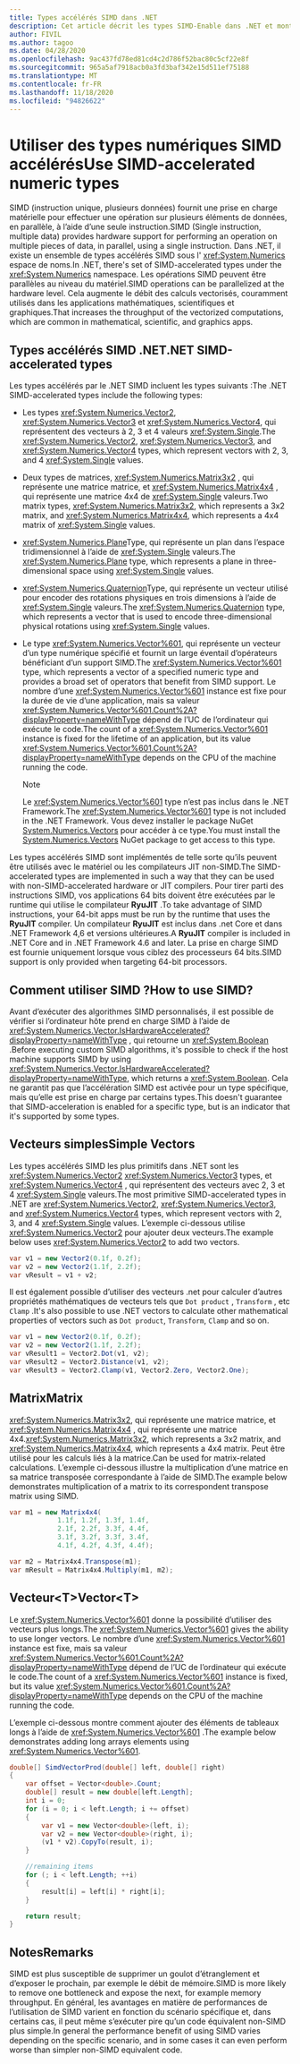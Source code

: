 ```yaml
---
title: Types accélérés SIMD dans .NET
description: Cet article décrit les types SIMD-Enable dans .NET et montre comment utiliser les opérations matérielles SIMD en C# et .NET.
author: FIVIL
ms.author: tagoo
ms.date: 04/28/2020
ms.openlocfilehash: 9ac437fd78ed81cd4c2d786f52bac80c5cf22e8f
ms.sourcegitcommit: 965a5af7918acb0a3fd3baf342e15d511ef75188
ms.translationtype: MT
ms.contentlocale: fr-FR
ms.lasthandoff: 11/18/2020
ms.locfileid: "94826622"
---
```

# <a name="use-simd-accelerated-numeric-types"></a><span data-ttu-id="7aa4e-103">Utiliser des types numériques SIMD accélérés</span><span class="sxs-lookup"><span data-stu-id="7aa4e-103">Use SIMD-accelerated numeric types</span></span>

<span data-ttu-id="7aa4e-104">SIMD (instruction unique, plusieurs données) fournit une prise en charge matérielle pour effectuer une opération sur plusieurs éléments de données, en parallèle, à l’aide d’une seule instruction.</span><span class="sxs-lookup"><span data-stu-id="7aa4e-104">SIMD (Single instruction, multiple data) provides hardware support for performing an operation on multiple pieces of data, in parallel, using a single instruction.</span></span> <span data-ttu-id="7aa4e-105">Dans .NET, il existe un ensemble de types accélérés SIMD sous l' <xref:System.Numerics> espace de noms.</span><span class="sxs-lookup"><span data-stu-id="7aa4e-105">In .NET, there's set of SIMD-accelerated types under the <xref:System.Numerics> namespace.</span></span> <span data-ttu-id="7aa4e-106">Les opérations SIMD peuvent être parallèles au niveau du matériel.</span><span class="sxs-lookup"><span data-stu-id="7aa4e-106">SIMD operations can be parallelized at the hardware level.</span></span> <span data-ttu-id="7aa4e-107">Cela augmente le débit des calculs vectorisés, couramment utilisés dans les applications mathématiques, scientifiques et graphiques.</span><span class="sxs-lookup"><span data-stu-id="7aa4e-107">That increases the throughput of the vectorized computations, which are common in mathematical, scientific, and graphics apps.</span></span>

## <a name="net-simd-accelerated-types"></a><span data-ttu-id="7aa4e-108">Types accélérés SIMD .NET</span><span class="sxs-lookup"><span data-stu-id="7aa4e-108">.NET SIMD-accelerated types</span></span>

<span data-ttu-id="7aa4e-109">Les types accélérés par le .NET SIMD incluent les types suivants :</span><span class="sxs-lookup"><span data-stu-id="7aa4e-109">The .NET SIMD-accelerated types include the following types:</span></span>

- <span data-ttu-id="7aa4e-110">Les types <xref:System.Numerics.Vector2>, <xref:System.Numerics.Vector3> et <xref:System.Numerics.Vector4>, qui représentent des vecteurs à 2, 3 et 4 valeurs <xref:System.Single>.</span><span class="sxs-lookup"><span data-stu-id="7aa4e-110">The <xref:System.Numerics.Vector2>, <xref:System.Numerics.Vector3>, and <xref:System.Numerics.Vector4> types, which represent vectors with 2, 3, and 4 <xref:System.Single> values.</span></span>

- <span data-ttu-id="7aa4e-111">Deux types de matrices, <xref:System.Numerics.Matrix3x2> , qui représente une matrice matrice, et <xref:System.Numerics.Matrix4x4> , qui représente une matrice 4x4 de <xref:System.Single> valeurs.</span><span class="sxs-lookup"><span data-stu-id="7aa4e-111">Two matrix types, <xref:System.Numerics.Matrix3x2>, which represents a 3x2 matrix, and <xref:System.Numerics.Matrix4x4>, which represents a 4x4 matrix of <xref:System.Single> values.</span></span>

- <span data-ttu-id="7aa4e-112"><xref:System.Numerics.Plane>Type, qui représente un plan dans l’espace tridimensionnel à l’aide de <xref:System.Single> valeurs.</span><span class="sxs-lookup"><span data-stu-id="7aa4e-112">The <xref:System.Numerics.Plane> type, which represents a plane in three-dimensional space using <xref:System.Single> values.</span></span>

- <span data-ttu-id="7aa4e-113"><xref:System.Numerics.Quaternion>Type, qui représente un vecteur utilisé pour encoder des rotations physiques en trois dimensions à l’aide de <xref:System.Single> valeurs.</span><span class="sxs-lookup"><span data-stu-id="7aa4e-113">The <xref:System.Numerics.Quaternion> type, which represents a vector that is used to encode three-dimensional physical rotations using <xref:System.Single> values.</span></span>

- <span data-ttu-id="7aa4e-114">Le type <xref:System.Numerics.Vector%601>, qui représente un vecteur d’un type numérique spécifié et fournit un large éventail d’opérateurs bénéficiant d’un support SIMD.</span><span class="sxs-lookup"><span data-stu-id="7aa4e-114">The <xref:System.Numerics.Vector%601> type, which represents a vector of a specified numeric type and provides a broad set of operators that benefit from SIMD support.</span></span> <span data-ttu-id="7aa4e-115">Le nombre d’une <xref:System.Numerics.Vector%601> instance est fixe pour la durée de vie d’une application, mais sa valeur <xref:System.Numerics.Vector%601.Count%2A?displayProperty=nameWithType> dépend de l’UC de l’ordinateur qui exécute le code.</span><span class="sxs-lookup"><span data-stu-id="7aa4e-115">The count of a <xref:System.Numerics.Vector%601> instance is fixed for the lifetime of an application, but its value <xref:System.Numerics.Vector%601.Count%2A?displayProperty=nameWithType> depends on the CPU of the machine running the code.</span></span>

  > [!NOTE]
  > <span data-ttu-id="7aa4e-116">Le <xref:System.Numerics.Vector%601> type n’est pas inclus dans le .NET Framework.</span><span class="sxs-lookup"><span data-stu-id="7aa4e-116">The <xref:System.Numerics.Vector%601> type is not included in the .NET Framework.</span></span> <span data-ttu-id="7aa4e-117">Vous devez installer le package NuGet [System.Numerics.Vectors](https://www.nuget.org/packages/System.Numerics.Vectors) pour accéder à ce type.</span><span class="sxs-lookup"><span data-stu-id="7aa4e-117">You must install the [System.Numerics.Vectors](https://www.nuget.org/packages/System.Numerics.Vectors) NuGet package to get access to this type.</span></span>
  
<span data-ttu-id="7aa4e-118">Les types accélérés SIMD sont implémentés de telle sorte qu’ils peuvent être utilisés avec le matériel ou les compilateurs JIT non-SIMD.</span><span class="sxs-lookup"><span data-stu-id="7aa4e-118">The SIMD-accelerated types are implemented in such a way that they can be used with non-SIMD-accelerated hardware or JIT compilers.</span></span> <span data-ttu-id="7aa4e-119">Pour tirer parti des instructions SIMD, vos applications 64 bits doivent être exécutées par le runtime qui utilise le compilateur **RyuJIT** .</span><span class="sxs-lookup"><span data-stu-id="7aa4e-119">To take advantage of SIMD instructions, your 64-bit apps must be run by the runtime that uses the **RyuJIT** compiler.</span></span> <span data-ttu-id="7aa4e-120">Un compilateur **RyuJIT** est inclus dans .net Core et dans .NET Framework 4,6 et versions ultérieures.</span><span class="sxs-lookup"><span data-stu-id="7aa4e-120">A **RyuJIT** compiler is included in .NET Core and in .NET Framework 4.6 and later.</span></span> <span data-ttu-id="7aa4e-121">La prise en charge SIMD est fournie uniquement lorsque vous ciblez des processeurs 64 bits.</span><span class="sxs-lookup"><span data-stu-id="7aa4e-121">SIMD support is only provided when targeting 64-bit processors.</span></span>

## <a name="how-to-use-simd"></a><span data-ttu-id="7aa4e-122">Comment utiliser SIMD ?</span><span class="sxs-lookup"><span data-stu-id="7aa4e-122">How to use SIMD?</span></span>

<span data-ttu-id="7aa4e-123">Avant d’exécuter des algorithmes SIMD personnalisés, il est possible de vérifier si l’ordinateur hôte prend en charge SIMD à l’aide de <xref:System.Numerics.Vector.IsHardwareAccelerated?displayProperty=nameWithType> , qui retourne un <xref:System.Boolean> .</span><span class="sxs-lookup"><span data-stu-id="7aa4e-123">Before executing custom SIMD algorithms, it's possible to check if the host machine supports SIMD by using <xref:System.Numerics.Vector.IsHardwareAccelerated?displayProperty=nameWithType>, which returns a <xref:System.Boolean>.</span></span> <span data-ttu-id="7aa4e-124">Cela ne garantit pas que l’accélération SIMD est activée pour un type spécifique, mais qu’elle est prise en charge par certains types.</span><span class="sxs-lookup"><span data-stu-id="7aa4e-124">This doesn't guarantee that SIMD-acceleration is enabled for a specific type, but is an indicator that it's supported by some types.</span></span>

## <a name="simple-vectors"></a><span data-ttu-id="7aa4e-125">Vecteurs simples</span><span class="sxs-lookup"><span data-stu-id="7aa4e-125">Simple Vectors</span></span>

<span data-ttu-id="7aa4e-126">Les types accélérés SIMD les plus primitifs dans .NET sont les <xref:System.Numerics.Vector2> <xref:System.Numerics.Vector3> types, et <xref:System.Numerics.Vector4> , qui représentent des vecteurs avec 2, 3 et 4 <xref:System.Single> valeurs.</span><span class="sxs-lookup"><span data-stu-id="7aa4e-126">The most primitive SIMD-accelerated types in .NET are <xref:System.Numerics.Vector2>, <xref:System.Numerics.Vector3>, and <xref:System.Numerics.Vector4> types, which represent vectors with 2, 3, and 4 <xref:System.Single> values.</span></span> <span data-ttu-id="7aa4e-127">L’exemple ci-dessous utilise <xref:System.Numerics.Vector2> pour ajouter deux vecteurs.</span><span class="sxs-lookup"><span data-stu-id="7aa4e-127">The example below uses <xref:System.Numerics.Vector2> to add two vectors.</span></span>

```csharp
var v1 = new Vector2(0.1f, 0.2f);
var v2 = new Vector2(1.1f, 2.2f);
var vResult = v1 + v2;
```

<span data-ttu-id="7aa4e-128">Il est également possible d’utiliser des vecteurs .net pour calculer d’autres propriétés mathématiques de vecteurs tels que `Dot product` , `Transform` , etc `Clamp` .</span><span class="sxs-lookup"><span data-stu-id="7aa4e-128">It's also possible to use .NET vectors to calculate other mathematical properties of vectors such as `Dot product`, `Transform`, `Clamp` and so on.</span></span>

```csharp
var v1 = new Vector2(0.1f, 0.2f);
var v2 = new Vector2(1.1f, 2.2f);
var vResult1 = Vector2.Dot(v1, v2);
var vResult2 = Vector2.Distance(v1, v2);
var vResult3 = Vector2.Clamp(v1, Vector2.Zero, Vector2.One);
```

## <a name="matrix"></a><span data-ttu-id="7aa4e-129">Matrix</span><span class="sxs-lookup"><span data-stu-id="7aa4e-129">Matrix</span></span>

<span data-ttu-id="7aa4e-130"><xref:System.Numerics.Matrix3x2>, qui représente une matrice matrice, et <xref:System.Numerics.Matrix4x4> , qui représente une matrice 4x4.</span><span class="sxs-lookup"><span data-stu-id="7aa4e-130"><xref:System.Numerics.Matrix3x2>, which represents a 3x2 matrix, and <xref:System.Numerics.Matrix4x4>, which represents a 4x4 matrix.</span></span> <span data-ttu-id="7aa4e-131">Peut être utilisé pour les calculs liés à la matrice.</span><span class="sxs-lookup"><span data-stu-id="7aa4e-131">Can be used for matrix-related calculations.</span></span> <span data-ttu-id="7aa4e-132">L’exemple ci-dessous illustre la multiplication d’une matrice en sa matrice transposée correspondante à l’aide de SIMD.</span><span class="sxs-lookup"><span data-stu-id="7aa4e-132">The example below demonstrates multiplication of a matrix to its correspondent transpose matrix using SIMD.</span></span>

```csharp
var m1 = new Matrix4x4(
            1.1f, 1.2f, 1.3f, 1.4f,
            2.1f, 2.2f, 3.3f, 4.4f,
            3.1f, 3.2f, 3.3f, 3.4f,
            4.1f, 4.2f, 4.3f, 4.4f);

var m2 = Matrix4x4.Transpose(m1);
var mResult = Matrix4x4.Multiply(m1, m2);
```

## <a name="vectort"></a><span data-ttu-id="7aa4e-133">Vecteur\<T></span><span class="sxs-lookup"><span data-stu-id="7aa4e-133">Vector\<T></span></span>

<span data-ttu-id="7aa4e-134">Le <xref:System.Numerics.Vector%601> donne la possibilité d’utiliser des vecteurs plus longs.</span><span class="sxs-lookup"><span data-stu-id="7aa4e-134">The <xref:System.Numerics.Vector%601> gives the ability to use longer vectors.</span></span> <span data-ttu-id="7aa4e-135">Le nombre d’une <xref:System.Numerics.Vector%601> instance est fixe, mais sa valeur <xref:System.Numerics.Vector%601.Count%2A?displayProperty=nameWithType> dépend de l’UC de l’ordinateur qui exécute le code.</span><span class="sxs-lookup"><span data-stu-id="7aa4e-135">The count of a <xref:System.Numerics.Vector%601> instance is fixed, but its value <xref:System.Numerics.Vector%601.Count%2A?displayProperty=nameWithType> depends on the CPU of the machine running the code.</span></span>

<span data-ttu-id="7aa4e-136">L’exemple ci-dessous montre comment ajouter des éléments de tableaux longs à l’aide de <xref:System.Numerics.Vector%601> .</span><span class="sxs-lookup"><span data-stu-id="7aa4e-136">The example below demonstrates adding long arrays elements using <xref:System.Numerics.Vector%601>.</span></span>

```csharp
double[] SimdVectorProd(double[] left, double[] right)
{
    var offset = Vector<double>.Count;
    double[] result = new double[left.Length];
    int i = 0;
    for (i = 0; i < left.Length; i += offset)
    {
        var v1 = new Vector<double>(left, i);
        var v2 = new Vector<double>(right, i);
        (v1 * v2).CopyTo(result, i);
    }

    //remaining items
    for (; i < left.Length; ++i)
    {
        result[i] = left[i] * right[i];
    }

    return result;
}
```

## <a name="remarks"></a><span data-ttu-id="7aa4e-137">Notes</span><span class="sxs-lookup"><span data-stu-id="7aa4e-137">Remarks</span></span>

<span data-ttu-id="7aa4e-138">SIMD est plus susceptible de supprimer un goulot d’étranglement et d’exposer le prochain, par exemple le débit de mémoire.</span><span class="sxs-lookup"><span data-stu-id="7aa4e-138">SIMD is more likely to remove one bottleneck and expose the next, for example memory throughput.</span></span> <span data-ttu-id="7aa4e-139">En général, les avantages en matière de performances de l’utilisation de SIMD varient en fonction du scénario spécifique et, dans certains cas, il peut même s’exécuter pire qu’un code équivalent non-SIMD plus simple.</span><span class="sxs-lookup"><span data-stu-id="7aa4e-139">In general the performance benefit of using SIMD varies depending on the specific scenario, and in some cases it can even perform worse than simpler non-SIMD equivalent code.</span></span>
